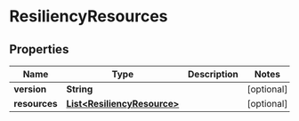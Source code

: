 

# ResiliencyResources


## Properties

Name | Type | Description | Notes
------------ | ------------- | ------------- | -------------
**version** | **String** |  |  [optional]
**resources** | [**List&lt;ResiliencyResource&gt;**](ResiliencyResource.md) |  |  [optional]



